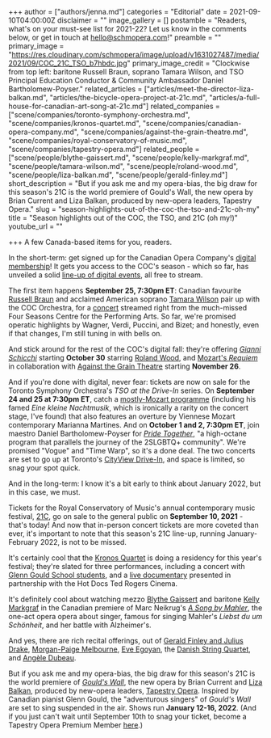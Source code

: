 +++
author = ["authors/jenna.md"]
categories = "Editorial"
date = 2021-09-10T04:00:00Z
disclaimer = ""
image_gallery = []
postamble = "Readers, what's on your must-see list for 2021-22? Let us know in the comments below, or get in touch at [hello@schmopera.com](mailto:hello@schmopera.com)!"
preamble = ""
primary_image = "https://res.cloudinary.com/schmopera/image/upload/v1631027487/media/2021/09/COC_21C_TSO_b7hbdc.jpg"
primary_image_credit = "Clockwise from top left: baritone Russell Braun, soprano Tamara Wilson, and TSO Principal Education Conductor & Community Ambassador Daniel Bartholomew-Poyser."
related_articles = ["articles/meet-the-director-liza-balkan.md", "articles/the-bicycle-opera-project-at-21c.md", "articles/a-full-house-for-canadian-art-song-at-21c.md"]
related_companies = ["scene/companies/toronto-symphony-orchestra.md", "scene/companies/kronos-quartet.md", "scene/companies/canadian-opera-company.md", "scene/companies/against-the-grain-theatre.md", "scene/companies/royal-conservatory-of-music.md", "scene/companies/tapestry-opera.md"]
related_people = ["scene/people/blythe-gaissert.md", "scene/people/kelly-markgraf.md", "scene/people/tamara-wilson.md", "scene/people/roland-wood.md", "scene/people/liza-balkan.md", "scene/people/gerald-finley.md"]
short_description = "But if you ask me and my opera-bias, the big draw for this season's 21C is the world premiere of Gould's Wall, the new opera by Brian Current and Liza Balkan, produced by new-opera leaders, Tapestry Opera."
slug = "season-highlights-out-of-the-coc-the-tso-and-21c-oh-my"
title = "Season highlights out of the COC, the TSO, and 21C (oh my!)"
youtube_url = ""

+++
A few Canada-based items for you, readers.

In the short-term: get signed up for the Canadian Opera Company's [digital membership](https://www.coc.ca/Free-Digital-Membership-Page)! It gets you access to the COC's season - which so far, has unveiled a solid [line-up of digital events](https://www.coc.ca/2122), all free to stream.

The first item happens **September 25, 7:30pm ET**: Canadian favourite [Russell Braun](/scene/people/russell-braun/) and acclaimed American soprano [Tamara Wilson](/scene/people/tamara-wilson/) pair up with the COC Orchestra, for a [concert](https://www.coc.ca/productions/22877) streamed right from the much-missed Four Seasons Centre for the Performing Arts. So far, we're promised operatic highlights by Wagner, Verdi, Puccini, and Bizet; and honestly, even if that changes, I'm still tuning in with bells on.

And stick around for the rest of the COC's digital fall: they're offering [_Gianni Schicchi_](https://www.coc.ca/productions/22879) starting **October 30** starring [Roland Wood](/scene/people/roland-wood/), and [Mozart's _Requiem_](https://www.coc.ca/productions/22881) in collaboration with [Against the Grain Theatre](https://atgtheatre.com/upcoming/requiem/) starting **November 26**.

And if you're done with digital, never fear: tickets are now on sale for the Toronto Symphony Orchestra's _TSO at the Drive-In_ series. On **September 24 and 25 at 7:30pm ET**, catch a [mostly-Mozart programme](https://www.tso.ca/concert/mozart-martines) (including his famed _Eine kleine Nachtmusik_, which is ironically a rarity on the concert stage, I've found) that also features an overture by Viennese Mozart contemporary Marianna Martines. And on **October 1 and 2, 7:30pm ET**, join maestro Daniel Bartholomew-Poyser for [_Pride Together_](https://www.tso.ca/concert/pride-together), "a high-octane program that parallels the journey of the 2SLGBTQ+ community". We're promised "Vogue" and "Time Warp", so it's a done deal. The two concerts are set to go up at Toronto's [CityView Drive-In](https://cityviewdrivein.com/), and space is limited, so snag your spot quick.

And in the long-term: I know it's a bit early to think about January 2022, but in this case, we must.

Tickets for the Royal Conservatory of Music's annual contemporary music festival, [21C](https://www.rcmusic.com/performance/21c-music-festival?_ga=2.20016318.706228005.1630957371-1404247250.1630957371), go on sale to the general public on **September 10, 2021** - that's today! And now that in-person concert tickets are more coveted than ever, it's important to note that this season's 21C line-up, running January-February 2022, is not to be missed.

It's certainly cool that the [Kronos Quartet](https://www.schmopera.com/constantly-new-the-kronos-quartet/) is doing a residency for this year's festival; they're slated for three performances, including a concert with [Glenn Gould School students](https://www.rcmusic.com/events-and-performances/kronos-quartet-with-students-from-the-glenn-go-(2)), and a [live documentary](https://www.rcmusic.com/events-and-performances/kronos-quartet-on-film-a-thousand-thoughts-(2)) presented in partnership with the Hot Docs Ted Rogers Cinema.

It's definitely cool about watching mezzo [Blythe Gaissert](/scene/people/blythe-gaissert/) and baritone [Kelly Markgraf](/scene/people/kelly-markgraf/) in the Canadian premiere of Marc Neikrug's [_A Song by Mahler_](https://www.rcmusic.com/events-and-performances/arc-ensemble-marc-neikrug-s-a-song-by-mahler-(2)), the one-act opera opera about singer, famous for singing Mahler's _Liebst du um Schönheit_, and her battle with Alzheimer's.

And yes, there are rich recital offerings, out of [Gerald Finley and Julius Drake](https://www.rcmusic.com/events-and-performances/gerald-finley-and-julius-drake), [Morgan-Paige Melbourne](https://www.rcmusic.com/events-and-performances/morgan-paige-melbourne-(2)), [Eve Egoyan](https://www.rcmusic.com/events-and-performances/21c-cinq-a-sept-eve-egoyan-(3)), the [Danish String Quartet](https://www.rcmusic.com/events-and-performances/danish-string-quartet), and [Angèle Dubeau](https://www.rcmusic.com/events-and-performances/angele-dubeau-la-pieta-(3)).

But if you ask me and my opera-bias, the big draw for this season's 21C is the world premiere of [_Gould's Wall_](https://www.rcmusic.com/events-and-performances/goulds-wall), the new opera by Brian Current and [Liza Balkan](https://www.schmopera.com/meet-the-director-liza-balkan/), produced by new-opera leaders, [Tapestry Opera](/scene/companies/tapestr-opera/). Inspired by Canadian pianist Glenn Gould, the "adventurous singers" of _Gould's Wall_ are set to sing suspended in the air. Shows run **January 12-16, 2022**. (And if you just can't wait until September 10th to snag your ticket, become a Tapestry Opera Premium Member [here](https://tapestryopera.com/membership/).)